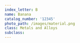 ```yaml
---
index_letter: B
name: Banana
catalog_number: '12345'
photo_path: /images/material.png
class: Metals and Alloys
subclass: 
---
```


